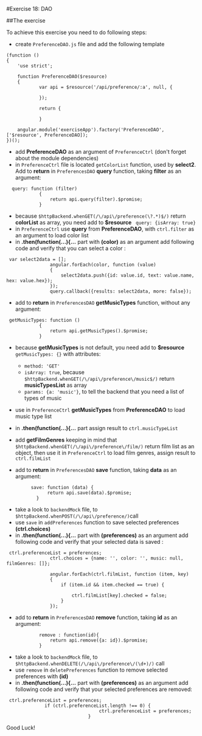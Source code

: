 #Exercise 18: DAO

##The exercise

To achieve this exercise you need to do following steps:

* create `PreferenceDAO.js` file and add the following template

```
(function ()
{
    'use strict';

    function PreferenceDAO($resource)
    {
            var api = $resource('/api/preference/:a', null, {

            });
            
            return {
            
            }

    angular.module('exerciseApp').factory('PreferenceDAO', ['$resource', PreferenceDAO]);
})();
```

* add **PreferenceDAO** as an argument of `PreferenceCtrl` (don't forget about the module dependencies)
* in `PreferenceCtrl` file is located `getColorList` function, used by **select2**. Add to **return** in `PreferencesDAO` **query** function, taking  **filter** as an argument:
```
  query: function (filter)
            {
                return api.query(filter).$promise;
            }
```
* because `$httpBackend.whenGET(/\/api\/preference(\?.*)$/)` return **colorList** as array, you need add to **$resource** ` query: {isArray: true}`
* in `PreferenceCtrl` use **query** from **PreferenceDAO**, with `ctrl.filter` as an argument to load color list
* in **.then(function(...){...** part with **(color)** as an argument add following code and verify that you can select a color :

```
 var select2data = [];
                angular.forEach(color, function (value)
                {
                    select2data.push({id: value.id, text: value.name, hex: value.hex});
                });
                query.callback({results: select2data, more: false});
```

* add to **return** in `PreferencesDAO` **getMusicTypes** function, without any argument:
  
```
 getMusicTypes: function ()
            {
                return api.getMusicTypes().$promise;
            }
  ```
  
* because **getMusicTypes** is not default, you need add to **$resource** ` getMusicTypes: {}` with attributes:

    * `method: 'GET'`
    * `isArray: true`, because  `$httpBackend.whenGET(/\/api\/preference\/music$/)` return **musicTypesList** as array
    * `params: {a: 'music'}`, to tell the backend that you need a list of types of music

* use in `PreferenceCtrl` **getMusicTypes** from **PreferenceDAO** to load music type list
* in **.then(function(...){...** part assign result to `ctrl.musicTypeList`
* add **getFilmGenres** keeping in mind that `$httpBackend.whenGET(/\/api\/preference\/film/)` return film list as an object, then use it in `PreferenceCtrl` to load film genres, assign result to `ctrl.filmList`
* add to **return** in `PreferencesDAO` **save** function, taking  **data** as an argument:

```
         save: function (data) {
               return api.save(data).$promise;
           }
```

* take a look to `backendMock` file, to  `$httpBackend.whenPOST(/\/api\/preference/)`call
* use `save` in `addPreferences` function to save selected preferences **(ctrl.choices)** 
* in **.then(function(...){...** part with **(preferences)** as an argument add following code and verify that your selected data is saved : 

```
 ctrl.preferenceList = preferences;
                ctrl.choices = {name: '', color: '', music: null, filmGenres: []};

                angular.forEach(ctrl.filmList, function (item, key)
                {
                    if (item.id && item.checked == true) {

                        ctrl.filmList[key].checked = false;
                    }
                });
```

* add to **return** in `PreferencesDAO` **remove** function, taking **id** as an argument:

```
            remove : function(id){
                return api.remove({a: id}).$promise;
            }
```
* take a look to `backendMock` file, to  ` $httpBackend.whenDELETE(/\/api\/preference\/(\d+)/)` call
* use `remove` in `deletePreferences` function to remove selected preferences with **(id)** 
* in **.then(function(...){...** part with **(preferences)** as an argument add following code and verify that your selected preferences are removed: 

```
 ctrl.preferenceList = preferences;
              if (ctrl.preferenceList.length !== 0) {
                                  ctrl.preferenceList = preferences;
                              }
```

Good Luck!
